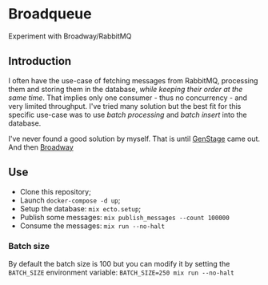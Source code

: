 # Broadqueue

Experiment with Broadway/RabbitMQ

## Introduction

I often have the use-case of fetching messages from RabbitMQ, processing them and storing them in the database, *while keeping their order at the same time*. 
That implies only one consumer - thus no concurrency - and very limited throughput. 
I've tried many solution but the best fit for this specific use-case was to use _batch processing_ and _batch insert_ into the database.

I've never found a good solution by myself. That is until [GenStage](https://github.com/elixir-lang/gen_stage) came out. And then [Broadway](https://github.com/plataformatec/broadway)

## Use

* Clone this repository;
* Launch `docker-compose -d up`;
* Setup the database: `mix ecto.setup`;
* Publish some messages: `mix publish_messages --count 100000`
* Consume the messages: `mix run --no-halt`

### Batch size

By default the batch size is 100 but you can modify it by setting the `BATCH_SIZE` environment variable: `BATCH_SIZE=250 mix run --no-halt` 